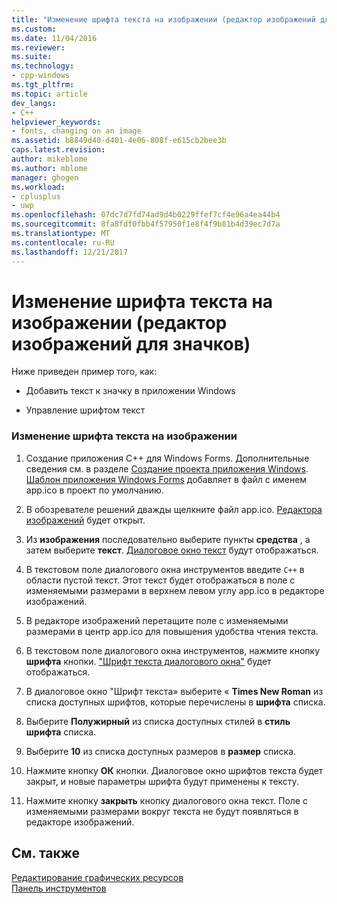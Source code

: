 ```yaml
---
title: "Изменение шрифта текста на изображении (редактор изображений для значков) | Документы Microsoft"
ms.custom: 
ms.date: 11/04/2016
ms.reviewer: 
ms.suite: 
ms.technology:
- cpp-windows
ms.tgt_pltfrm: 
ms.topic: article
dev_langs:
- C++
helpviewer_keywords:
- fonts, changing on an image
ms.assetid: b8849d40-d401-4e06-808f-e615cb2bee3b
caps.latest.revision: 
author: mikeblome
ms.author: mblome
manager: ghogen
ms.workload:
- cplusplus
- uwp
ms.openlocfilehash: 07dc7d7fd74ad9d4b0229ffef7cf4e96a4ea44b4
ms.sourcegitcommit: 8fa8fdf0fbb4f57950f1e8f4f9b81b4d39ec7d7a
ms.translationtype: MT
ms.contentlocale: ru-RU
ms.lasthandoff: 12/21/2017
---
```

# <a name="changing-the-font-of-text-on-an-image-image-editor-for-icons"></a>Изменение шрифта текста на изображении (редактор изображений для значков)
Ниже приведен пример того, как:  
  
-   Добавить текст к значку в приложении Windows  
  
-   Управление шрифтом текст  
  
### <a name="to-change-the-font-of-text-on-an-image"></a>Изменение шрифта текста на изображении  
  
1.  Создание приложения C++ для Windows Forms. Дополнительные сведения см. в разделе [Создание проекта приложения Windows](http://msdn.microsoft.com/en-us/b2f93fed-c635-4705-8d0e-cf079a264efa). [Шаблон приложения Windows Forms](http://msdn.microsoft.com/en-us/1babdebf-ab3f-4a64-a608-98499a5b9cea) добавляет в файл с именем app.ico в проект по умолчанию.  
  
2.  В обозревателе решений дважды щелкните файл app.ico. [Редактора изображений](../windows/image-editor-for-icons.md) будет открыт.  
  
3.  Из **изображения** последовательно выберите пункты **средства** , а затем выберите **текст**. [Диалоговое окно текст](../windows/text-tool-dialog-box-image-editor-for-icons.md) будут отображаться.  
  
4.  В текстовом поле диалогового окна инструментов введите `C++` в области пустой текст. Этот текст будет отображаться в поле с изменяемыми размерами в верхнем левом углу app.ico в редакторе изображений.  
  
5.  В редакторе изображений перетащите поле с изменяемыми размерами в центр app.ico для повышения удобства чтения текста.  
  
6.  В текстовом поле диалогового окна инструментов, нажмите кнопку **шрифта** кнопки. ["Шрифт текста диалогового окна"](../windows/text-tool-font-dialog-box-image-editor-for-icons.md) будет отображаться.  
  
7.  В диалоговое окно "Шрифт текста» выберите « **Times New Roman** из списка доступных шрифтов, которые перечислены в **шрифта** списка.  
  
8.  Выберите **Полужирный** из списка доступных стилей в **стиль шрифта** списка.  
  
9. Выберите **10** из списка доступных размеров в **размер** списка.  
  
10. Нажмите кнопку **ОК** кнопки. Диалоговое окно шрифтов текста будет закрыт, и новые параметры шрифта будут применены к тексту.  
  
11. Нажмите кнопку **закрыть** кнопку диалогового окна текст. Поле с изменяемыми размерами вокруг текста не будут появляться в редакторе изображений.  
  
## <a name="see-also"></a>См. также  
 [Редактирование графических ресурсов](../windows/editing-graphical-resources-image-editor-for-icons.md)   
 [Панель инструментов](../windows/toolbar-image-editor-for-icons.md)


